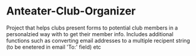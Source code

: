 # Anteater-Club-Organizer
Project that helps clubs present forms to potential club members in a personalzied way with to get their member info. Includes additional functions such as converting email addresses to a multiple recipent string (to be enetered in email 'To:' field) etc
